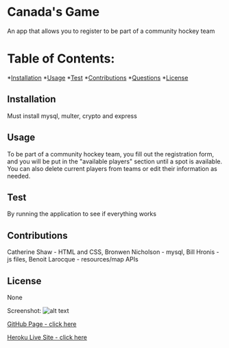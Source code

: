 # Canada's Game

  An app that allows you to register to be part of a community hockey team

  # Table of Contents:
  *[Installation](#installation)
  *[Usage](#usage)
  *[Test](#test)
  *[Contributions](#contributions)
  *[Questions](#questions)
  *[License](#license)
  
  
  ## Installation 
  
  Must install mysql, multer, crypto and express
  
  ## Usage
  
 To be part of a community hockey team, you fill out the registration form, and you will be put in the "available players" section until a spot is available.  You can also delete current players from teams or edit their information as needed.

 ## Test

 By running the application to see if everything works
  
  ## Contributions
  
  Catherine Shaw - HTML and CSS, Bronwen Nicholson - mysql, Bill Hronis - js files, Benoit Larocque - resources/map APIs

  ## License
  
  None

  Screenshot: ![alt text](CanadasGameScreenshot.png)

  [GitHub Page - click here](https://github.com/daze77/CanadasGame2.0)

  [Heroku Live Site - click here](https://hockeyregapplication2.herokuapp.com/Contact.html)